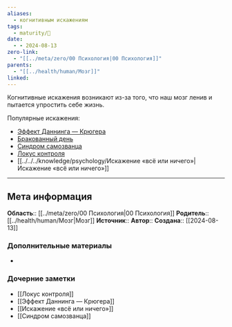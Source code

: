 ```yaml
---
aliases:
  - когнитивным искажениям
tags:
  - maturity/🌱
date:
  - - 2024-08-13
zero-link:
  - "[[../meta/zero/00 Психология|00 Психология]]"
parents:
  - "[[../health/human/Мозг]]"
linked: 
---
```

Когнитивные искажения возникают из-за того, что наш мозг ленив и пытается упростить себе жизнь.

Популярные искажения:
- [Эффект Даннинга — Крюгера](../education/Эффект%20Даннинга%20—%20Крюгера.md)
- [Бракованный день](../productivity/Бракованный%20день.md)
- [Синдром самозванца](Синдром%20самозванца.md)
- [Локус контроля](Локус%20контроля.md)
- [[../../../knowledge/psychology/Искажение «всё или ничего»|Искажение «всё или ничего»]]
***
## Мета информация
**Область**:: [[../meta/zero/00 Психология|00 Психология]]
**Родитель**:: [[../health/human/Мозг|Мозг]]
**Источник**:: 
**Автор**:: 
**Создана**:: [[2024-08-13]]
### Дополнительные материалы
- 
### Дочерние заметки
<!-- QueryToSerialize: LIST FROM [[]] WHERE contains(Родитель, this.file.link) or contains(parents, this.file.link) -->
<!-- SerializedQuery: LIST FROM [[]] WHERE contains(Родитель, this.file.link) or contains(parents, this.file.link) -->
- [[Локус контроля]]
- [[Эффект Даннинга — Крюгера]]
- [[Искажение «всё или ничего»]]
- [[Синдром самозванца]]
<!-- SerializedQuery END -->
